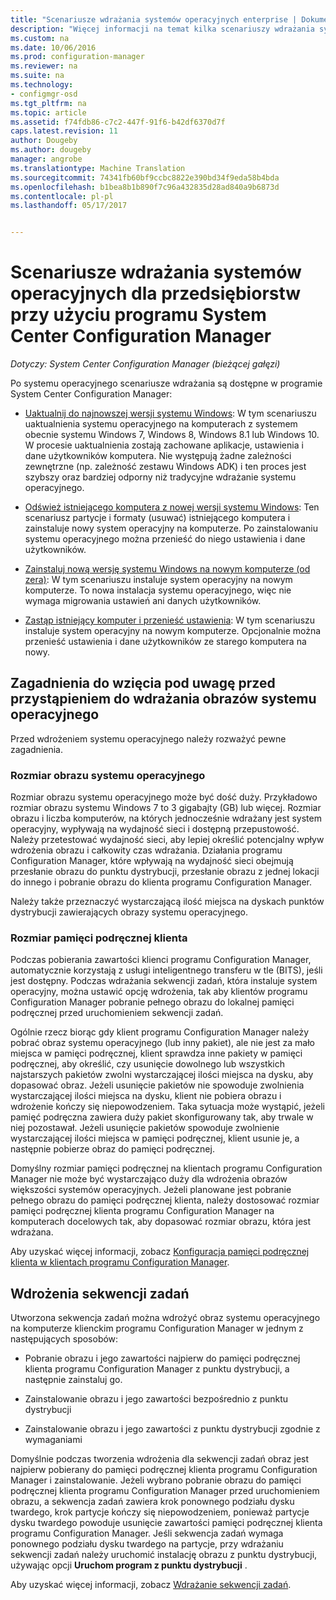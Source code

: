 ```yaml
---
title: "Scenariusze wdrażania systemów operacyjnych enterprise | Dokumentacja firmy Microsoft"
description: "Więcej informacji na temat kilka scenariuszy wdrażania systemów operacyjnych przedsiębiorstwa z System Center Configuration Manager."
ms.custom: na
ms.date: 10/06/2016
ms.prod: configuration-manager
ms.reviewer: na
ms.suite: na
ms.technology:
- configmgr-osd
ms.tgt_pltfrm: na
ms.topic: article
ms.assetid: f74fdb86-c7c2-447f-91f6-b42df6370d7f
caps.latest.revision: 11
author: Dougeby
ms.author: dougeby
manager: angrobe
ms.translationtype: Machine Translation
ms.sourcegitcommit: 74341fb60bf9ccbc8822e390bd34f9eda58b4bda
ms.openlocfilehash: b1bea8b1b890f7c96a432835d28ad840a9b6873d
ms.contentlocale: pl-pl
ms.lasthandoff: 05/17/2017


---
```

# <a name="scenarios-to-deploy-enterprise-operating-systems-with-system-center-configuration-manager"></a>Scenariusze wdrażania systemów operacyjnych dla przedsiębiorstw przy użyciu programu System Center Configuration Manager

*Dotyczy: System Center Configuration Manager (bieżącej gałęzi)*

Po systemu operacyjnego scenariusze wdrażania są dostępne w programie System Center Configuration Manager:  

-   [Uaktualnij do najnowszej wersji systemu Windows](upgrade-windows-to-the-latest-version.md): W tym scenariuszu uaktualnienia systemu operacyjnego na komputerach z systemem obecnie systemu Windows 7, Windows 8, Windows 8.1 lub Windows 10. W procesie uaktualnienia zostają zachowane aplikacje, ustawienia i dane użytkowników komputera. Nie występują żadne zależności zewnętrzne (np. zależność zestawu Windows ADK) i ten proces jest szybszy oraz bardziej odporny niż tradycyjne wdrażanie systemu operacyjnego.  

-   [Odśwież istniejącego komputera z nowej wersji systemu Windows](refresh-an-existing-computer-with-a-new-version-of-windows.md): Ten scenariusz partycje i formaty (usuwać) istniejącego komputera i zainstaluje nowy system operacyjny na komputerze. Po zainstalowaniu systemu operacyjnego można przenieść do niego ustawienia i dane użytkowników.  

-   [Zainstaluj nową wersję systemu Windows na nowym komputerze (od zera)](install-new-windows-version-new-computer-bare-metal.md): W tym scenariuszu instaluje system operacyjny na nowym komputerze. To nowa instalacja systemu operacyjnego, więc nie wymaga migrowania ustawień ani danych użytkowników.  

-   [Zastąp istniejący komputer i przenieść ustawienia](replace-an-existing-computer-and-transfer-settings.md): W tym scenariuszu instaluje system operacyjny na nowym komputerze. Opcjonalnie można przenieść ustawienia i dane użytkowników ze starego komputera na nowy.  

## <a name="things-to-consider-before-you-deploy-operating-system-images"></a>Zagadnienia do wzięcia pod uwagę przed przystąpieniem do wdrażania obrazów systemu operacyjnego  
 Przed wdrożeniem systemu operacyjnego należy rozważyć pewne zagadnienia.  

### <a name="operating-system-image-size"></a>Rozmiar obrazu systemu operacyjnego  
 Rozmiar obrazu systemu operacyjnego może być dość duży. Przykładowo rozmiar obrazu systemu Windows 7 to 3 gigabajty (GB) lub więcej. Rozmiar obrazu i liczba komputerów, na których jednocześnie wdrażany jest system operacyjny, wypływają na wydajność sieci i dostępną przepustowość. Należy przetestować wydajność sieci, aby lepiej określić potencjalny wpływ wdrożenia obrazu i całkowity czas wdrażania. Działania programu Configuration Manager, które wpływają na wydajność sieci obejmują przesłanie obrazu do punktu dystrybucji, przesłanie obrazu z jednej lokacji do innego i pobranie obrazu do klienta programu Configuration Manager.  

 Należy także przeznaczyć wystarczającą ilość miejsca na dyskach punktów dystrybucji zawierających obrazy systemu operacyjnego.  

### <a name="client-cache-size"></a>Rozmiar pamięci podręcznej klienta  
 Podczas pobierania zawartości klienci programu Configuration Manager, automatycznie korzystają z usługi inteligentnego transferu w tle (BITS), jeśli jest dostępny. Podczas wdrażania sekwencji zadań, która instaluje system operacyjny, można ustawić opcję wdrożenia, tak aby klientów programu Configuration Manager pobranie pełnego obrazu do lokalnej pamięci podręcznej przed uruchomieniem sekwencji zadań.  

 Ogólnie rzecz biorąc gdy klient programu Configuration Manager należy pobrać obraz systemu operacyjnego (lub inny pakiet), ale nie jest za mało miejsca w pamięci podręcznej, klient sprawdza inne pakiety w pamięci podręcznej, aby określić, czy usunięcie dowolnego lub wszystkich najstarszych pakietów zwolni wystarczającej ilości miejsca na dysku, aby dopasować obraz. Jeżeli usunięcie pakietów nie spowoduje zwolnienia wystarczającej ilości miejsca na dysku, klient nie pobiera obrazu i wdrożenie kończy się niepowodzeniem. Taka sytuacja może wystąpić, jeżeli pamięć podręczna zawiera duży pakiet skonfigurowany tak, aby trwale w niej pozostawał. Jeżeli usunięcie pakietów spowoduje zwolnienie wystarczającej ilości miejsca w pamięci podręcznej, klient usunie je, a następnie pobierze obraz do pamięci podręcznej.  

 Domyślny rozmiar pamięci podręcznej na klientach programu Configuration Manager nie może być wystarczająco duży dla wdrożenia obrazów większości systemów operacyjnych. Jeżeli planowane jest pobranie pełnego obrazu do pamięci podręcznej klienta, należy dostosować rozmiar pamięci podręcznej klienta programu Configuration Manager na komputerach docelowych tak, aby dopasować rozmiar obrazu, która jest wdrażana.  

 Aby uzyskać więcej informacji, zobacz [Konfiguracja pamięci podręcznej klienta w klientach programu Configuration Manager](../../core/clients/manage/manage-clients.md#BKMK_ClientCache).  

## <a name="task-sequence-deployments"></a>Wdrożenia sekwencji zadań  
 Utworzona sekwencja zadań można wdrożyć obraz systemu operacyjnego na komputerze klienckim programu Configuration Manager w jednym z następujących sposobów:  

-   Pobranie obrazu i jego zawartości najpierw do pamięci podręcznej klienta programu Configuration Manager z punktu dystrybucji, a następnie zainstaluj go.  

-   Zainstalowanie obrazu i jego zawartości bezpośrednio z punktu dystrybucji  

-   Zainstalowanie obrazu i jego zawartości z punktu dystrybucji zgodnie z wymaganiami  

 Domyślnie podczas tworzenia wdrożenia dla sekwencji zadań obraz jest najpierw pobierany do pamięci podręcznej klienta programu Configuration Manager i zainstalowanie. Jeżeli wybrano pobranie obrazu do pamięci podręcznej klienta programu Configuration Manager przed uruchomieniem obrazu, a sekwencja zadań zawiera krok ponownego podziału dysku twardego, krok partycje kończy się niepowodzeniem, ponieważ partycje dysku twardego powoduje usunięcie zawartości pamięci podręcznej klienta programu Configuration Manager. Jeśli sekwencja zadań wymaga ponownego podziału dysku twardego na partycje, przy wdrażaniu sekwencji zadań należy uruchomić instalację obrazu z punktu dystrybucji, używając opcji **Uruchom program z punktu dystrybucji**  .  

 Aby uzyskać więcej informacji, zobacz [Wdrażanie sekwencji zadań](manage-task-sequences-to-automate-tasks.md#BKMK_DeployTS).  

